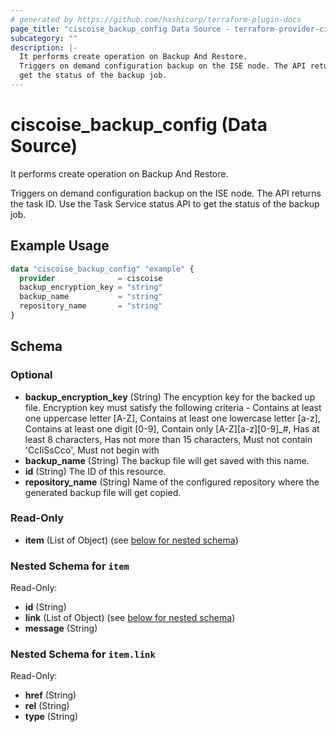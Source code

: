 ```yaml
---
# generated by https://github.com/hashicorp/terraform-plugin-docs
page_title: "ciscoise_backup_config Data Source - terraform-provider-ciscoise"
subcategory: ""
description: |-
  It performs create operation on Backup And Restore.
  Triggers on demand configuration backup on the ISE node. The API returns the task ID. Use the Task Service status API to
  get the status of the backup job.
---
```


# ciscoise_backup_config (Data Source)

It performs create operation on Backup And Restore.

Triggers on demand configuration backup on the ISE node. The API returns the task ID. Use the Task Service status API to
get the status of the backup job.

## Example Usage

```terraform
data "ciscoise_backup_config" "example" {
  provider              = ciscoise
  backup_encryption_key = "string"
  backup_name           = "string"
  repository_name       = "string"
}
```

<!-- schema generated by tfplugindocs -->
## Schema

### Optional

- **backup_encryption_key** (String) The encyption key for the backed up file. Encryption key must satisfy the following criteria - Contains at least one uppercase letter [A-Z], Contains at least one lowercase letter [a-z], Contains at least one digit [0-9], Contain only [A-Z][a-z][0-9]_#, Has at least 8 characters, Has not more than 15 characters, Must not contain 'CcIiSsCco', Must not begin with
- **backup_name** (String) The backup file will get saved with this name.
- **id** (String) The ID of this resource.
- **repository_name** (String) Name of the configured repository where the generated backup file will get copied.

### Read-Only

- **item** (List of Object) (see [below for nested schema](#nestedatt--item))

<a id="nestedatt--item"></a>
### Nested Schema for `item`

Read-Only:

- **id** (String)
- **link** (List of Object) (see [below for nested schema](#nestedobjatt--item--link))
- **message** (String)

<a id="nestedobjatt--item--link"></a>
### Nested Schema for `item.link`

Read-Only:

- **href** (String)
- **rel** (String)
- **type** (String)


